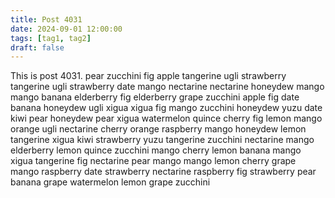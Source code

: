 ```yaml
---
title: Post 4031
date: 2024-09-01 12:00:00
tags: [tag1, tag2]
draft: false
---
```

This is post 4031.
pear
zucchini
fig
apple
tangerine
ugli
strawberry
tangerine
ugli
strawberry
date
mango
nectarine
nectarine
honeydew
mango
mango
banana
elderberry
fig
elderberry
grape
zucchini
apple
fig
date
banana
honeydew
ugli
xigua
xigua
fig
mango
zucchini
honeydew
yuzu
date
kiwi
pear
honeydew
pear
xigua
watermelon
quince
cherry
fig
lemon
mango
orange
ugli
nectarine
cherry
orange
raspberry
mango
honeydew
lemon
tangerine
xigua
kiwi
strawberry
yuzu
tangerine
zucchini
nectarine
mango
elderberry
lemon
quince
zucchini
mango
cherry
lemon
banana
mango
xigua
tangerine
fig
nectarine
pear
mango
mango
lemon
cherry
grape
mango
raspberry
date
strawberry
nectarine
raspberry
fig
strawberry
pear
banana
grape
watermelon
lemon
grape
zucchini
